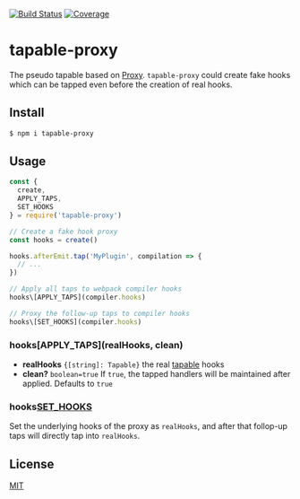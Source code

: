 [![Build Status](https://travis-ci.org/kaelzhang/tapable-proxy.svg?branch=master)](https://travis-ci.org/kaelzhang/tapable-proxy)
[![Coverage](https://codecov.io/gh/kaelzhang/tapable-proxy/branch/master/graph/badge.svg)](https://codecov.io/gh/kaelzhang/tapable-proxy)
<!-- optional appveyor tst
[![Windows Build Status](https://ci.appveyor.com/api/projects/status/github/kaelzhang/tapable-proxy?branch=master&svg=true)](https://ci.appveyor.com/project/kaelzhang/tapable-proxy)
-->
<!-- optional npm version
[![NPM version](https://badge.fury.io/js/tapable-proxy.svg)](http://badge.fury.io/js/tapable-proxy)
-->
<!-- optional npm downloads
[![npm module downloads per month](http://img.shields.io/npm/dm/tapable-proxy.svg)](https://www.npmjs.org/package/tapable-proxy)
-->
<!-- optional dependency status
[![Dependency Status](https://david-dm.org/kaelzhang/tapable-proxy.svg)](https://david-dm.org/kaelzhang/tapable-proxy)
-->

# tapable-proxy

The pseudo tapable based on [Proxy](https://developer.mozilla.org/en-US/docs/Web/JavaScript/Reference/Global_Objects/Proxy). `tapable-proxy` could create fake hooks which can be tapped even before the creation of real hooks.

## Install

```sh
$ npm i tapable-proxy
```

## Usage

```js
const {
  create,
  APPLY_TAPS,
  SET_HOOKS
} = require('tapable-proxy')

// Create a fake hook proxy
const hooks = create()

hooks.afterEmit.tap('MyPlugin', compilation => {
  // ...
})

// Apply all taps to webpack compiler hooks
hooks\[APPLY_TAPS](compiler.hooks)

// Proxy the follow-up taps to compiler hooks
hooks\[SET_HOOKS](compiler.hooks)
```

### hooks[APPLY_TAPS](realHooks, clean)

- **realHooks** `{[string]: Tapable}` the real [tapable](https://www.npmjs.com/package/tapable) hooks
- **clean?** `boolean=true` If `true`, the tapped handlers will be maintained after applied. Defaults to `true`

### hooks[SET_HOOKS](realHooks)

Set the underlying hooks of the proxy as `realHooks`, and after that follop-up taps will directly tap into `realHooks`.

## License

[MIT](LICENSE)
